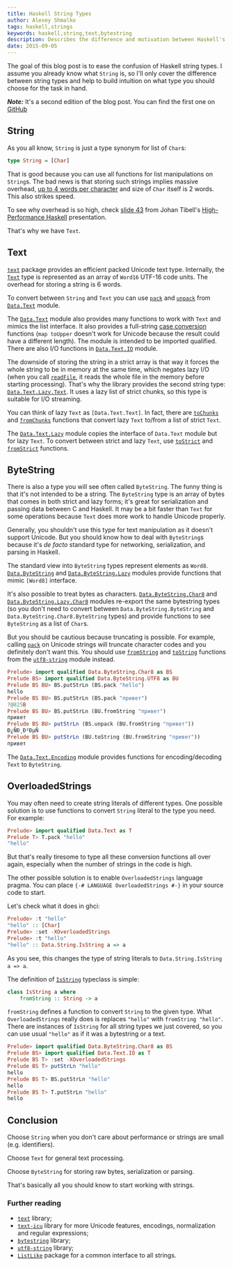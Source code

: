 ```yaml
---
title: Haskell String Types
author: Alexey Shmalko
tags: haskell,strings
keywords: haskell,string,text,bytestring
description: Describes the difference and motivation between Haskell's String, Text, and ByteString types.
date: 2015-09-05
---
```


The goal of this blog post is to ease the confusion of Haskell string types. I assume you already know what `String` is, so I'll only cover the difference between string types and help to build intuition on what type you should choose for the task in hand.

<!--more-->

**_Note:_** It's a second edition of the blog post. You can find the first one on [GitHub](https://github.com/rasendubi/blog/blob/2c52a3ed541c8a8a0b514b66816fd03d92919f7c/posts/2015-09-05-haskell-string-types.md)

## String

As you all know, `String` is just a type synonym for list of `Char`s:

```haskell
type String = [Char]
```

That is good because you can use all functions for list manipulations on `String`s. The bad news is that storing such strings implies massive overhead, [up to 4 words per character](https://wiki.haskell.org/GHC/Memory_Footprint) and size of `Char` itself is 2 words. This also strikes speed.

To see why overhead is so high, check [slide 43](http://image.slidesharecdn.com/slides-100930074853-phpapp01/95/highperformance-haskell-43-728.jpg) from Johan Tibell's [High-Performance Haskell](http://www.slideshare.net/tibbe/highperformance-haskell) presentation.

That's why we have `Text`.

## Text

[`text`][text] package provides an efficient packed Unicode text type. Internally, the [`Text`][data.text.text] type is represented as an array of `Word16` UTF-16 code units. The overhead for storing a string is 6 words.

To convert between `String` and `Text` you can use [`pack`][data.text.pack] and [`unpack`][data.text.unpack] from [`Data.Text`][data.text] module.

The [`Data.Text`][data.text] module also provides many functions to work with `Text` and mimics the list interface. It also provides a full-string [case conversion][text case conversion] functions (`map toUpper` doesn't work for Unicode because the result could have a different length). The module is intended to be imported qualified. There are also I/O functions in [`Data.Text.IO`][data.text.io] module.

The downside of storing the string in a strict array is that way it forces the whole string to be in memory at the same time, which negates lazy I/O (when you call [`readFile`][data.text.io.readfile], it reads the whole file in the memory before starting processing). That's why the library provides the second string type: [`Data.Text.Lazy.Text`][data.text.lazy.text]. It uses a lazy list of strict chunks, so this type is suitable for I/O streaming.

You can think of lazy `Text` as `[Data.Text.Text]`. In fact, there are [`toChunks`][data.text.lazy.tochunks] and [`fromChunks`][data.text.lazy.fromchunks] functions that convert lazy `Text` to/from a list of strict `Text`.

The [`Data.Text.Lazy`][data.text.lazy] module copies the interface of `Data.Text` module but for lazy `Text`. To convert between strict and lazy `Text`, use [`toStrict`][data.text.lazy.tostrict] and [`fromStrict`][data.text.lazy.fromstrict] functions.

[text]: http://hackage.haskell.org/package/text
[data.text.pack]: http://hackage.haskell.org/package/text/docs/Data-Text.html#v:pack
[data.text.unpack]: http://hackage.haskell.org/package/text/docs/Data-Text.html#v:unpack
[data.text]: http://hackage.haskell.org/package/text/docs/Data-Text.html
[data.text.text]: http://hackage.haskell.org/package/text/docs/Data-Text.html#t:Text
[text case conversion]: http://hackage.haskell.org/package/text-1.2.1.3/docs/Data-Text.html#g:8
[data.text.io]: http://hackage.haskell.org/package/text/docs/Data-Text-IO.html
[data.text.io.readfile]: http://hackage.haskell.org/package/text/docs/Data-Text-IO.html#v:readFile
[data.text.lazy]: http://hackage.haskell.org/package/text/docs/Data-Text-Lazy.html
[data.text.lazy.text]: http://hackage.haskell.org/package/text/docs/Data-Text-Lazy.html#t:Text
[data.text.lazy.tochunks]: http://hackage.haskell.org/package/text/docs/Data-Text-Lazy.html#v:toChunks
[data.text.lazy.fromchunks]: http://hackage.haskell.org/package/text/docs/Data-Text-Lazy.html#v:fromChunks
[data.text.lazy.tostrict]: http://hackage.haskell.org/package/text/docs/Data-Text-Lazy.html#v:toStrict
[data.text.lazy.fromstrict]: http://hackage.haskell.org/package/text/docs/Data-Text-Lazy.html#v:fromStrict

## ByteString

There is also a type you will see often called `ByteString`. The funny thing is that it's not intended to be a string. The `ByteString` type is an array of bytes that comes in both strict and lazy forms; it's great for serialization and passing data between C and Haskell. It may be a bit faster than `Text` for some operations because `Text` does more work to handle Unicode properly.

Generally, you shouldn't use this type for text manipulation as it doesn't support Unicode. But you should know how to deal with `ByteString`s because it's _de facto_ standard type for networking, serialization, and parsing in Haskell.

The standard view into `ByteString` types represent elements as `Word8`. [`Data.ByteString`][data.bytestring] and [`Data.ByteString.Lazy`][data.bytestring.lazy] modules provide functions that mimic `[Word8]` interface.

It's also possible to treat bytes as characters. [`Data.ByteString.Char8`][data.bytestring.char8] and [`Data.ByteString.Lazy.Char8`][data.bytestring.lazy.char8] modules re-export the same bytestring types (so you don't need to convert between `Data.ByteString.ByteString` and `Data.ByteString.Char8.ByteString` types) and provide functions to see `ByteString` as a list of `Char`s.

But you should be cautious because truncating is possible. For example, calling [`pack`][data.bytestring.char8.pack] on Unicode strings will truncate character codes and you definitely don't want this. You should use [`fromString`](https://hackage.haskell.org/package/utf8-string/docs/Data-ByteString-UTF8.html#v:fromString) and [`toString`](https://hackage.haskell.org/package/utf8-string/docs/Data-ByteString-UTF8.html#v:toString) functions from the [`utf8-string`](https://hackage.haskell.org/package/utf8-string) module instead.

```haskell
Prelude> import qualified Data.ByteString.Char8 as BS
Prelude BS> import qualified Data.ByteString.UTF8 as BU
Prelude BS BU> BS.putStrLn (BS.pack "hello")
hello
Prelude BS BU> BS.putStrLn (BS.pack "привет")
?@825B
Prelude BS BU> BS.putStrLn (BU.fromString "привет")
привет
Prelude BS BU> putStrLn (BS.unpack (BU.fromString "привет"))
Ð¿ÑÐ¸Ð²ÐµÑ
Prelude BS BU> putStrLn (BU.toString (BU.fromString "привет"))
привет
```

The [`Data.Text.Encoding`][data.text.encoding] module provides functions for encoding/decoding `Text` to `ByteString`.

[data.bytestring]: http://hackage.haskell.org/package/bytestring/docs/Data-ByteString.html
[data.bytestring.lazy]: http://hackage.haskell.org/package/bytestring/docs/Data-ByteString-Lazy.html
[data.bytestring.char8]: http://hackage.haskell.org/package/bytestring/docs/Data-ByteString-Char8.html
[data.bytestring.lazy.char8]: http://hackage.haskell.org/package/bytestring/docs/Data-ByteString-Lazy-Char8.html
[data.bytestring.char8.pack]: http://hackage.haskell.org/package/bytestring/docs/Data-ByteString-Char8.html#v:pack
[data.text.encoding]: http://hackage.haskell.org/package/text/docs/Data-Text-Encoding.html

## OverloadedStrings

You may often need to create string literals of different types. One possible solution is to use functions to convert `String` literal to the type you need. For example:

```haskell
Prelude> import qualified Data.Text as T
Prelude T> T.pack "hello"
"hello"
```

But that's really tiresome to type all these conversion functions all over again, especially when the number of strings in the code is high.

The other possible solution is to enable `OverloadedStrings` language pragma. You can place `{-# LANGUAGE OverloadedStrings #-}` in your source code to start.

Let's check what it does in ghci:

```haskell
Prelude> :t "hello"
"hello" :: [Char]
Prelude> :set -XOverloadedStrings
Prelude> :t "hello"
"hello" :: Data.String.IsString a => a
```

As you see, this changes the type of string literals to `Data.String.IsString a => a`.

The definition of [`IsString`](http://hackage.haskell.org/package/base/docs/Data-String.html#t:IsString) typeclass is simple:

```haskell
class IsString a where
    fromString :: String -> a
```

`fromString` defines a function to convert `String` to the given type. What `OverloadedStrings` really does is replaces `"hello"` with `fromString "hello"`. There are instances of `IsString` for all string types we just covered, so you can use usual `"hello"` as if it was a bytestring or a text.

```haskell
Prelude> import qualified Data.ByteString.Char8 as BS
Prelude BS> import qualified Data.Text.IO as T
Prelude BS T> :set -XOverloadedStrings
Prelude BS T> putStrLn "hello"
hello
Prelude BS T> BS.putStrLn "hello"
hello
Prelude BS T> T.putStrLn "hello"
hello
```

## Conclusion

Choose `String` when you don't care about performance or strings are small (e.g. identifiers).

Choose `Text` for general text processing.

Choose `ByteString` for storing raw bytes, serialization or parsing.

That's basically all you should know to start working with strings.

### Further reading

- [`text`](https://hackage.haskell.org/package/text) library;
- [`text-icu`](http://hackage.haskell.org/package/text-icu) library for more Unicode features, encodings, normalization and regular expressions;
- [`bytestring`](http://hackage.haskell.org/package/bytestring) library;
- [`utf8-string`](https://hackage.haskell.org/package/utf8-string) library;
- [`ListLike`](http://hackage.haskell.org/package/ListLike) package for a common interface to all strings.
